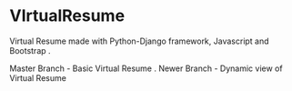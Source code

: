 # VIrtualResume

Virtual Resume made with Python-Django framework, Javascript and Bootstrap .

Master Branch - Basic Virtual Resume .
Newer Branch  - Dynamic view of Virtual Resume 
